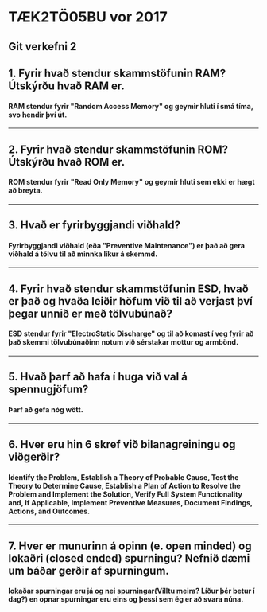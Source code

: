 # TÆK2TÖ05BU vor 2017



## Git verkefni 2



## 1. Fyrir hvað stendur skammstöfunin RAM? Útskýrðu hvað RAM er.

#### RAM stendur fyrir "Random Access Memory" og geymir hluti í smá tíma, svo hendir því út.
---

## 2. Fyrir hvað stendur skammstöfunin ROM? Útskýrðu hvað ROM er.

#### ROM stendur fyrir "Read Only Memory" og geymir hluti sem ekki er hægt að breyta.
---

## 3. Hvað er fyrirbyggjandi viðhald?

#### Fyrirbyggjandi viðhald (eða "Preventive Maintenance") er það að gera viðhald á tölvu til að minnka líkur á skemmd.
---

## 4. Fyrir hvað stendur skammstöfunin ESD, hvað er það og hvaða leiðir höfum við til að verjast því þegar unnið er með tölvubúnað?

#### ESD stendur fyrir "ElectroStatic Discharge" og til að komast í veg fyrir að það skemmi tölvubúnaðinn notum við sérstakar mottur og armbönd.
---

## 5. Hvað þarf að hafa í huga við val á spennugjöfum?

#### Þarf að gefa nóg wött.
---

## 6. Hver eru hin 6 skref við bilanagreiningu og viðgerðir?

#### Identify the Problem, Establish a Theory of Probable Cause, Test the Theory to Determine Cause, Establish a Plan of Action to Resolve the Problem and Implement the Solution, Verify Full System Functionality and, If Applicable, Implement Preventive Measures, Document Findings, Actions, and Outcomes.
---

## 7. Hver er munurinn á opinn (e. open minded) og lokaðri (closed ended) spurningu? Nefnið dæmi um báðar gerðir af spurningum.

#### lokaðar spurningar eru já og nei spurningar(Villtu meira? Líður þér betur í dag?) en opnar spurningar eru eins og þessi sem ég er að svara núna.
